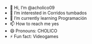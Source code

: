 - 👋 Hi, I’m @acholico09
- 👀 I’m interested in  Corridos tumbados
- 🌱 I’m currently learning Programación
- 📫 How to reach me yes
- 😄 Pronouns: CHOLICO  
- ⚡ Fun fact: Videogames 

<!---
acholico09/acholico09 is a ✨ special ✨ repository because its `README.md` (this file) appears on your GitHub profile.
You can click the Preview link to take a look at your changes.
--->
